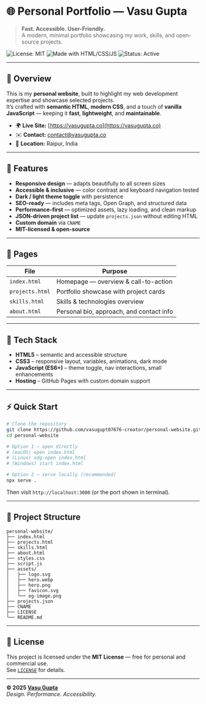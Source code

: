 # 🌐 Personal Portfolio — Vasu Gupta

> **Fast. Accessible. User-Friendly.**  
> A modern, minimal portfolio showcasing my work, skills, and open-source projects.

![License: MIT](https://img.shields.io/badge/License-MIT-success)
![Made with HTML/CSS/JS](https://img.shields.io/badge/Made%20with-HTML%20|%20CSS%20|%20JS-informational)
![Status: Active](https://img.shields.io/badge/Status-Active-brightgreen)

---

## 🧭 Overview
This is my **personal website**, built to highlight my web development expertise and showcase selected projects.  
It’s crafted with **semantic HTML**, **modern CSS**, and a touch of **vanilla JavaScript** — keeping it **fast**, **lightweight**, and **maintainable**.

- 🌍 **Live Site:** [https://vasugupta.co](https://vasugupta.co)  
- ✉️ **Contact:** [contact@vasugupta.co](mailto:contact@vasugupta.co)  
- 📍 **Location:** Raipur, India  

---

## 🚀 Features
- **Responsive design** — adapts beautifully to all screen sizes  
- **Accessible & inclusive** — color contrast and keyboard navigation tested  
- **Dark / light theme toggle** with persistence  
- **SEO-ready** — includes meta tags, Open Graph, and structured data  
- **Performance-first** — optimized assets, lazy loading, and clean markup  
- **JSON-driven project list** — update `projects.json` without editing HTML  
- **Custom domain** via `CNAME`  
- **MIT-licensed & open-source**

---

## 📄 Pages
| File | Purpose |
|------|---------|
| `index.html` | Homepage — overview & call-to-action |
| `projects.html` | Portfolio showcase with project cards |
| `skills.html` | Skills & technologies overview |
| `about.html` | Personal bio, approach, and contact info |

---

## 🧰 Tech Stack
- **HTML5** – semantic and accessible structure  
- **CSS3** – responsive layout, variables, animations, dark mode  
- **JavaScript (ES6+)** – theme toggle, nav interactions, small enhancements  
- **Hosting** – GitHub Pages with custom domain support  

---

## ⚡ Quick Start
```bash
# Clone the repository
git clone https://github.com/vasugupt07676-creator/personal-website.git
cd personal-website

# Option 1 — open directly
# (macOS) open index.html
# (Linux) xdg-open index.html
# (Windows) start index.html

# Option 2 — serve locally (recommended)
npx serve .
```

Then visit `http://localhost:3000` (or the port shown in terminal).

---

## 📂 Project Structure
```
personal-website/
├── index.html
├── projects.html
├── skills.html
├── about.html
├── styles.css
├── script.js
├── assets/
│   ├── logo.svg
│   ├── hero.webp
│   ├── hero.png
│   ├── favicon.svg
│   └── og-image.png
├── projects.json
├── CNAME
├── LICENSE
└── README.md
```

---

## 📜 License
This project is licensed under the **MIT License** — free for personal and commercial use.  
See [`LICENSE`](LICENSE) for details.

---

**© 2025 [Vasu Gupta](https://vasugupta.co)**  
_Design. Performance. Accessibility._
